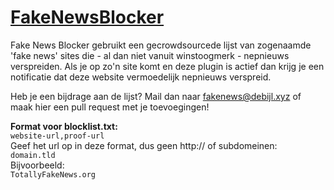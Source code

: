 # [FakeNewsBlocker](https://chrome.google.com/webstore/detail/fake-news-blocker/gpaklhiejaggcipgepjjcckmehbefdok/)

Fake News Blocker gebruikt een gecrowdsourcede lijst van zogenaamde 'fake news' sites die - al dan niet vanuit winstoogmerk - nepnieuws verspreiden. Als je op zo'n site komt en deze plugin is actief dan krijg je een notificatie dat deze website vermoedelijk nepnieuws verspreid.

Heb je een bijdrage aan de lijst? Mail dan naar fakenews@debijl.xyz of maak hier een pull request met je toevoegingen!


__Format voor blocklist.txt:__  
`website-url,proof-url`  
Geef het url op in deze format, dus geen http:// of subdomeinen:  
`domain.tld`  
Bijvoorbeeld:  
`TotallyFakeNews.org`
